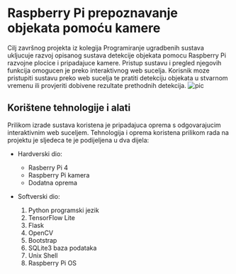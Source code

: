 # Raspberry Pi prepoznavanje objekata pomoću kamere

Cilj završnog projekta iz kolegija Programiranje ugradbenih sustava ukljucuje razvoj opisanog sustava detekcije objekata pomocu Raspberry Pi razvojne plocice i pripadajuce kamere. Pristup sustavu i pregled njegovih funkcija omogucen je preko interaktivnog web sucelja. Korisnik moze pristupiti sustavu preko web sucelja te pratiti detekciju objekata u stvarnom vremenu ili provjeriti dobivene rezultate prethodnih detekcija.
![pic](https://postimg.cc/D4JTdPd0)

## Korištene tehnologije i alati 

Prilikom izrade sustava koristena je pripadajuca oprema s odgovarajucim interaktivnim
web suceljem. Tehnologija i oprema koristena prilikom rada na projektu je sljedeca te je
podijeljena u dva dijela:

+ Hardverski dio:
    + Rasberry Pi 4
    + Raspberry Pi kamera
    + Dodatna oprema

+ Softverski dio:
    1.  Python programski jezik
    2.  TensorFlow Lite
    3.  Flask
    4.  OpenCV
    5.  Bootstrap
    6.  SQLite3 baza podataka
    7.  Unix Shell
    8.  Raspberry Pi OS
